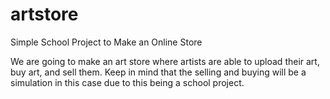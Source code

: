 # artstore
 Simple School Project to Make an Online Store

We are going to make an art store where artists are able to upload their art, buy art, and sell them. Keep in mind that the selling and buying will be a simulation in this case due to this being a school project. 

